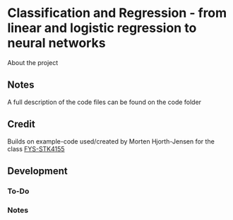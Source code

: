 # Classification and Regression - from linear and logistic regression to neural networks
About the project
## Notes
A full description of the code files can be found on the code folder 

## Credit
Builds on example-code used/created by Morten Hjorth-Jensen for the class [FYS-STK4155](https://github.com/CompPhysics/MachineLearning/)

## Development
### To-Do
### Notes

